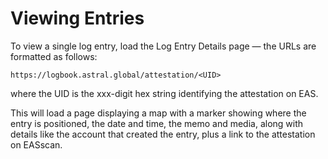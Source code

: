 # Viewing Entries

To view a single log entry, load the Log Entry Details page — the URLs are formatted as follows:

`https://logbook.astral.global/attestation/<UID>`

where the UID is the xxx-digit hex string identifying the attestation on EAS.

This will load a page displaying a map with a marker showing where the entry is positioned, the date and time, the memo and media, along
with details like the account that created the entry, plus a link to the attestation on EASscan.
